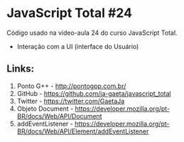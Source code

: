 # JavaScript Total #24

Código usado na vídeo-aula 24 do curso JavaScript Total.

- Interação com a UI (interface do Usuário)

## Links:

1. Ponto G++ - http://pontogpp.com.br/
2. GitHub - https://github.com/ja-gaeta/javascript_total
3. Twitter - https://twitter.com/GaetaJa
4. Objeto Document - https://developer.mozilla.org/pt-BR/docs/Web/API/Document
5. addEventListener - https://developer.mozilla.org/pt-BR/docs/Web/API/Element/addEventListener
